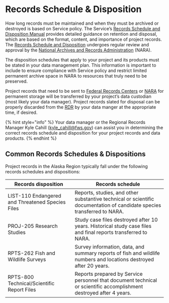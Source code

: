 # Records Schedule & Disposition

How long records must be maintained and when they must be archived or destroyed is based on Service policy. The Service’s [Records Schedule and Disposition Manual](https://fws.gov/policy/a1283fw2.html) provides detailed guidance on retention and disposal, which are based on the format, content, and importance of project records. The [Records Schedule and Disposition](https://fws.gov/policy/a1283fw2.html) undergoes regular review and approval by the [National Archives and Records Administration](https://www.archives.gov/) (NARA).

The disposition schedules that apply to your project and its products must be stated in your data management plan. This information is important to include to ensure compliance with Service policy and restrict limited permanent archive space in NARA to resources that truly need to be preserved.

Project records that need to be sent to [Federal Records Centers](https://www.archives.gov/frc) or [NARA](https://www.archives.gov/) for permanent storage will be transferred by your project’s data custodian (most likely your data manager). Project records slated for disposal can be properly discarded from the [RDR](../access/long-term-storage-options/alaska-regional-data-repository.md) by your data manger at the appropriate time, if desired.

{% hint style="info" %}
Your data manager or the Regional Records Manager Kyle Cahill ([kyle\_cahill@fws.gov](mailto:kyle\_cahill@fws.gov)) can assist you in determining the correct records schedule and disposition for your project records and data products.
{% endhint %}

## Common Records Schedules & Dispositions

Project records in the Alaska Region typically fall under the following records schedules and dispositions:

| Records disposition                              | Records schedule                                                                                                        |
| ------------------------------------------------ | ----------------------------------------------------------------------------------------------------------------------- |
| LIST-110 Endangered and Threatened Species Files | Reports, studies, and other substantive technical or scientific documentation of candidate species transferred to NARA. |
| PROJ-205 Research Studies                        | Study case files destroyed after 10 years. Historical study case files and final reports transferred to NARA.           |
| RPTS-262 Fish and Wildlife Surveys               | Survey information, data, and summary reports of fish and wildlife numbers and locations destroyed after 20 years.      |
| RPTS-800 Technical/Scientific Report Files       | Reports prepared by Service personnel that document technical or scientific accomplishment destroyed after 4 years.     |
